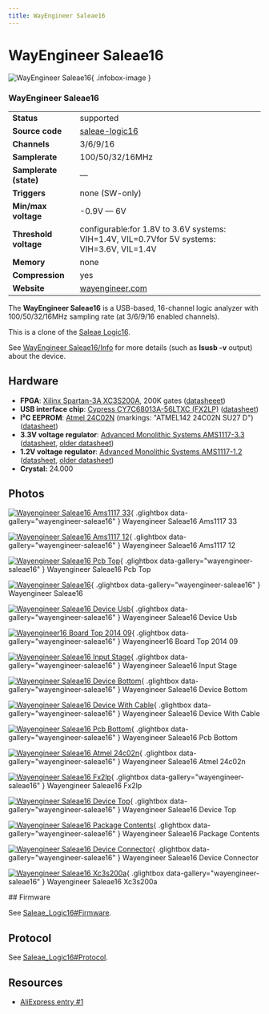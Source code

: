 ```yaml
---
title: WayEngineer Saleae16
---
```


# WayEngineer Saleae16

<div class="infobox" markdown>

![WayEngineer Saleae16](./img/Wayengineer_saleae16_ams1117_33.jpg){ .infobox-image }

### WayEngineer Saleae16

| | |
|---|---|
| **Status** | supported |
| **Source code** | [saleae-logic16](https://github.com/OpenTraceLab/OpenTraceCapture/tree/main/src/hardware/saleae-logic16) |
| **Channels** | 3/6/9/16 |
| **Samplerate** | 100/50/32/16MHz |
| **Samplerate (state)** | — |
| **Triggers** | none (SW-only) |
| **Min/max voltage** | -0.9V — 6V |
| **Threshold voltage** | configurable:for 1.8V to 3.6V systems: VIH=1.4V, VIL=0.7Vfor 5V systems: VIH=3.6V, VIL=1.4V |
| **Memory** | none |
| **Compression** | yes |
| **Website** | [wayengineer.com](https://web.archive.org/web/20161229025314/http://www.wayengineer.com/index.php?main_page=product_info&amp;products_id=4747) |

</div>

The **WayEngineer Saleae16** is a USB-based, 16-channel logic analyzer with 100/50/32/16MHz sampling rate (at 3/6/9/16 enabled channels).

This is a clone of the [Saleae Logic16](https://sigrok.org/wiki/Saleae_Logic16).

See [WayEngineer Saleae16/Info](https://sigrok.org/wiki/WayEngineer_Saleae16/Info) for more details (such as **lsusb -v** output) about the device.

## Hardware
- **FPGA**: [Xilinx Spartan-3A XC3S200A](http://www.xilinx.com/support/index.html/content/xilinx/en/supportNav/silicon_devices/fpga/spartan-3a.html), 200K gates ([datasheeet](http://www.xilinx.com/support/documentation/data_sheets/ds529.pdf))
- **USB interface chip**: [Cypress CY7C68013A-56LTXC (FX2LP)](http://www.cypress.com/?mpn=CY7C68013A-56LTXC) ([datasheet](http://www.cypress.com/?docID=45142))
- **I²C EEPROM**: [Atmel 24C02N](http://www.atmel.com/devices/at24c02.aspx) (markings: "ATMEL142 24C02N SU27 D") ([datasheet](http://www.atmel.com/Images/doc3256.pdf))
- **3.3V voltage regulator**: [Advanced Monolithic Systems AMS1117-3.3](http://www.advanced-monolithic.com/products/voltreg.html#1117) ([datasheet](http://ams-semitech.com/attachments/File/AMS1117_20120314.pdf), [older datasheet](http://www.advanced-monolithic.com/pdf/ds1117.pdf))
- **1.2V voltage regulator**: [Advanced Monolithic Systems AMS1117-1.2](http://www.advanced-monolithic.com/products/voltreg.html#1117) ([datasheet](http://ams-semitech.com/attachments/File/AMS1117_20120314.pdf), [older datasheet](http://www.advanced-monolithic.com/pdf/ds1117.pdf))
- **Crystal:** 24.000

## Photos

<div class="photo-grid" markdown>

[![Wayengineer Saleae16 Ams1117 33](./img/Wayengineer_saleae16_ams1117_33.jpg)](./img/Wayengineer_saleae16_ams1117_33.jpg "Wayengineer Saleae16 Ams1117 33"){ .glightbox data-gallery="wayengineer-saleae16" }
<span class="caption">Wayengineer Saleae16 Ams1117 33</span>

[![Wayengineer Saleae16 Ams1117 12](./img/Wayengineer_saleae16_ams1117_12.jpg)](./img/Wayengineer_saleae16_ams1117_12.jpg "Wayengineer Saleae16 Ams1117 12"){ .glightbox data-gallery="wayengineer-saleae16" }
<span class="caption">Wayengineer Saleae16 Ams1117 12</span>

[![Wayengineer Saleae16 Pcb Top](./img/Wayengineer_saleae16_pcb_top.jpg)](./img/Wayengineer_saleae16_pcb_top.jpg "Wayengineer Saleae16 Pcb Top"){ .glightbox data-gallery="wayengineer-saleae16" }
<span class="caption">Wayengineer Saleae16 Pcb Top</span>

[![Wayengineer Saleae16](./img/Wayengineer_saleae16.jpg)](./img/Wayengineer_saleae16.png "Wayengineer Saleae16"){ .glightbox data-gallery="wayengineer-saleae16" }
<span class="caption">Wayengineer Saleae16</span>

[![Wayengineer Saleae16 Device Usb](./img/Wayengineer_saleae16_device_usb.jpg)](./img/Wayengineer_saleae16_device_usb.jpg "Wayengineer Saleae16 Device Usb"){ .glightbox data-gallery="wayengineer-saleae16" }
<span class="caption">Wayengineer Saleae16 Device Usb</span>

[![Wayengineer16 Board Top 2014 09](./img/WayEngineer16-board-top-2014-09.jpg)](./img/WayEngineer16-board-top-2014-09.jpg "Wayengineer16 Board Top 2014 09"){ .glightbox data-gallery="wayengineer-saleae16" }
<span class="caption">Wayengineer16 Board Top 2014 09</span>

[![Wayengineer Saleae16 Input Stage](./img/Wayengineer_saleae16_input_stage.jpg)](./img/Wayengineer_saleae16_input_stage.jpg "Wayengineer Saleae16 Input Stage"){ .glightbox data-gallery="wayengineer-saleae16" }
<span class="caption">Wayengineer Saleae16 Input Stage</span>

[![Wayengineer Saleae16 Device Bottom](./img/Wayengineer_saleae16_device_bottom.jpg)](./img/Wayengineer_saleae16_device_bottom.jpg "Wayengineer Saleae16 Device Bottom"){ .glightbox data-gallery="wayengineer-saleae16" }
<span class="caption">Wayengineer Saleae16 Device Bottom</span>

[![Wayengineer Saleae16 Device With Cable](./img/Wayengineer_saleae16_device_with_cable.jpg)](./img/Wayengineer_saleae16_device_with_cable.jpg "Wayengineer Saleae16 Device With Cable"){ .glightbox data-gallery="wayengineer-saleae16" }
<span class="caption">Wayengineer Saleae16 Device With Cable</span>

[![Wayengineer Saleae16 Pcb Bottom](./img/Wayengineer_saleae16_pcb_bottom.jpg)](./img/Wayengineer_saleae16_pcb_bottom.jpg "Wayengineer Saleae16 Pcb Bottom"){ .glightbox data-gallery="wayengineer-saleae16" }
<span class="caption">Wayengineer Saleae16 Pcb Bottom</span>

[![Wayengineer Saleae16 Atmel 24c02n](./img/Wayengineer_saleae16_atmel_24c02n.jpg)](./img/Wayengineer_saleae16_atmel_24c02n.jpg "Wayengineer Saleae16 Atmel 24c02n"){ .glightbox data-gallery="wayengineer-saleae16" }
<span class="caption">Wayengineer Saleae16 Atmel 24c02n</span>

[![Wayengineer Saleae16 Fx2lp](./img/Wayengineer_saleae16_FX2LP.jpg)](./img/Wayengineer_saleae16_FX2LP.jpg "Wayengineer Saleae16 Fx2lp"){ .glightbox data-gallery="wayengineer-saleae16" }
<span class="caption">Wayengineer Saleae16 Fx2lp</span>

[![Wayengineer Saleae16 Device Top](./img/Wayengineer_saleae16_device_top.jpg)](./img/Wayengineer_saleae16_device_top.jpg "Wayengineer Saleae16 Device Top"){ .glightbox data-gallery="wayengineer-saleae16" }
<span class="caption">Wayengineer Saleae16 Device Top</span>

[![Wayengineer Saleae16 Package Contents](./img/Wayengineer_saleae16_package_contents.jpg)](./img/Wayengineer_saleae16_package_contents.jpg "Wayengineer Saleae16 Package Contents"){ .glightbox data-gallery="wayengineer-saleae16" }
<span class="caption">Wayengineer Saleae16 Package Contents</span>

[![Wayengineer Saleae16 Device Connector](./img/Wayengineer_saleae16_device_connector.jpg)](./img/Wayengineer_saleae16_device_connector.jpg "Wayengineer Saleae16 Device Connector"){ .glightbox data-gallery="wayengineer-saleae16" }
<span class="caption">Wayengineer Saleae16 Device Connector</span>

[![Wayengineer Saleae16 Xc3s200a](./img/Wayengineer_saleae16_XC3S200A.jpg)](./img/Wayengineer_saleae16_XC3S200A.jpg "Wayengineer Saleae16 Xc3s200a"){ .glightbox data-gallery="wayengineer-saleae16" }
<span class="caption">Wayengineer Saleae16 Xc3s200a</span>

</div>
## Firmware

See [Saleae_Logic16#Firmware](https://sigrok.org/wiki/Saleae_Logic16#Firmware).

## Protocol

See [Saleae_Logic16#Protocol](https://sigrok.org/wiki/Saleae_Logic16#Protocol).

## Resources
- [AliExpress entry #1](http://www.aliexpress.com/item/1pcs-lot-Free-shipping-New-Arrival-Saleae-Logic16-saleae16-USB-Logic-Analyzer-100M-16CH-best-quality/667671473.html)

